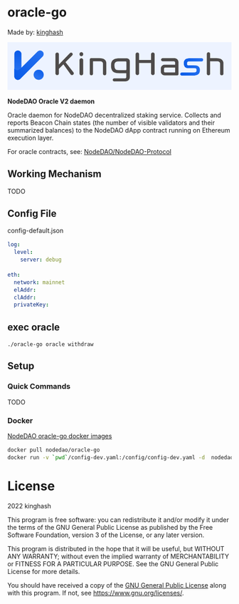 # oracle-go

Made by:  [kinghash](https://www.kinghash.com/)

![kinghash](./docs/images/kingHashLogo.PNG)

**NodeDAO Oracle V2 daemon**

Oracle daemon for NodeDAO decentralized staking service. Collects and reports Beacon Chain states (the number of visible validators and their summarized balances) to the NodeDAO dApp contract running on Ethereum execution layer.

For oracle contracts, see: [NodeDAO/NodeDAO-Protocol](https://github.com/NodeDAO/NodeDAO-Protocol)

## Working Mechanism

TODO

## Config File

config-default.json

```yaml
log:
  level:
    server: debug

eth:
  network: mainnet
  elAddr:
  clAddr:
  privateKey:
```

## exec oracle
```shell
./oracle-go oracle withdraw
```

## Setup
### Quick Commands
TODO

### Docker

[NodeDAO oracle-go docker images](https://hub.docker.com/r/nodedao/oracle-go)

```sh
docker pull nodedao/oracle-go
docker run -v `pwd`/config-dev.yaml:/config/config-dev.yaml -d  nodedao/oracle-go:latest --config /config/config-dev.yaml
```

# License

2022 kinghash

This program is free software: you can redistribute it and/or modify it under the terms of the GNU General Public License as published by the Free Software Foundation, version 3 of the License, or any later version.

This program is distributed in the hope that it will be useful, but WITHOUT ANY WARRANTY; without even the implied warranty of MERCHANTABILITY or FITNESS FOR A PARTICULAR PURPOSE. See the GNU General Public License for more details.

You should have received a copy of the [GNU General Public License](https://github.com/NodeDAO/oracle-go/blob/main/LICENSE) along with this program. If not, see https://www.gnu.org/licenses/.
